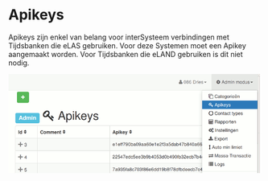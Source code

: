 # Apikeys

Apikeys zijn enkel van belang voor interSysteem verbindingen met Tijdsbanken die eLAS gebruiken. Voor deze Systemen moet een Apikey aangemaakt worden. Voor Tijdsbanken die eLAND gebruiken is dit niet nodig.

![apikeys](img/apikeys.png)
